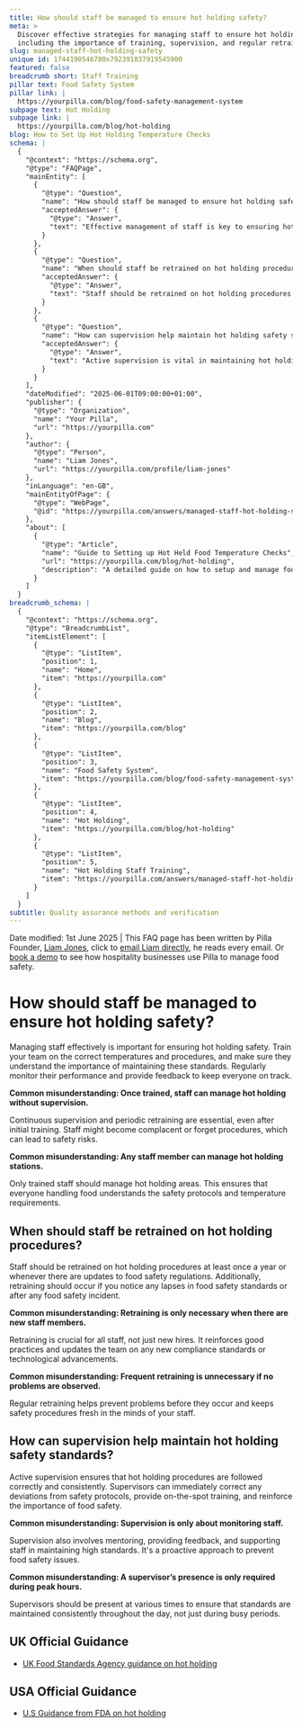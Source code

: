 ```yaml
---
title: How should staff be managed to ensure hot holding safety?
meta: >
  Discover effective strategies for managing staff to ensure hot holding safety,
  including the importance of training, supervision, and regular retraining.
slug: managed-staff-hot-holding-safety
unique id: 1744190546780x792391837919545900
featured: false
breadcrumb short: Staff Training
pillar text: Food Safety System
pillar link: |
  https://yourpilla.com/blog/food-safety-management-system
subpage text: Hot Holding
subpage link: |
  https://yourpilla.com/blog/hot-holding
blog: How to Set Up Hot Holding Temperature Checks
schema: |
  {
    "@context": "https://schema.org",
    "@type": "FAQPage",
    "mainEntity": [
      {
        "@type": "Question",
        "name": "How should staff be managed to ensure hot holding safety?",
        "acceptedAnswer": {
          "@type": "Answer",
          "text": "Effective management of staff is key to ensuring hot holding safety. Here’s how you should manage your team: (1) Train your staff on the correct temperatures and procedures necessary for safe food handling. (2) Emphasise the importance of these standards to your team. (3) Regularly monitor their performance and provide feedback. Only trained staff should manage hot holding areas to maintain safety protocols and understand temperature requirements properly. Continuous supervision and periodic retraining are essential to prevent complacency."
        }
      },
      {
        "@type": "Question",
        "name": "When should staff be retrained on hot holding procedures?",
        "acceptedAnswer": {
          "@type": "Answer",
          "text": "Staff should be retrained on hot holding procedures at least once a year or whenever updates to food safety regulations occur. Additionally, retraining should take place if any lapses in food safety standards are noticed, following any food safety incident, to reinforce good practices, and keep safety procedures current."
        }
      },
      {
        "@type": "Question",
        "name": "How can supervision help maintain hot holding safety standards?",
        "acceptedAnswer": {
          "@type": "Answer",
          "text": "Active supervision is vital in maintaining hot holding safety standards as it ensures procedures are followed correctly and consistently. Supervisors can correct deviations, provide immediate training, and reinforce the importance of food safety. Supervision is not only about monitoring but also mentoring and supporting staff throughout the day, ensuring standards are uniformly upheld, not just during peak hours."
        }
      }
    ],
    "dateModified": "2025-06-01T09:00:00+01:00",
    "publisher": {
      "@type": "Organization",
      "name": "Your Pilla",
      "url": "https://yourpilla.com"
    },
    "author": {
      "@type": "Person",
      "name": "Liam Jones",
      "url": "https://yourpilla.com/profile/liam-jones"
    },
    "inLanguage": "en-GB",
    "mainEntityOfPage": {
      "@type": "WebPage",
      "@id": "https://yourpilla.com/answers/managed-staff-hot-holding-safety"
    },
    "about": [
      {
        "@type": "Article",
        "name": "Guide to Setting up Hot Held Food Temperature Checks",
        "url": "https://yourpilla.com/blog/hot-holding",
        "description": "A detailed guide on how to setup and manage food temperature checks for hot held foods, ensuring compliance and hot holding safety."
      }
    ]
  }
breadcrumb_schema: |
  {
    "@context": "https://schema.org",
    "@type": "BreadcrumbList",
    "itemListElement": [
      {
        "@type": "ListItem",
        "position": 1,
        "name": "Home",
        "item": "https://yourpilla.com"
      },
      {
        "@type": "ListItem",
        "position": 2,
        "name": "Blog",
        "item": "https://yourpilla.com/blog"
      },
      {
        "@type": "ListItem",
        "position": 3,
        "name": "Food Safety System",
        "item": "https://yourpilla.com/blog/food-safety-management-system"
      },
      {
        "@type": "ListItem",
        "position": 4,
        "name": "Hot Holding",
        "item": "https://yourpilla.com/blog/hot-holding"
      },
      {
        "@type": "ListItem",
        "position": 5,
        "name": "Hot Holding Staff Training",
        "item": "https://yourpilla.com/answers/managed-staff-hot-holding-safety"
      }
    ]
  }
subtitle: Quality assurance methods and verification
---
```


Date modified: 1st June 2025 | This FAQ page has been written by Pilla Founder, [Liam Jones](https://yourpilla.com/profile/liam-jones), click to [email Liam directly](https://mailto:liam@yourpilla.com/), he reads every email. Or [book a demo](https://calendly.com/pilla/demo) to see how hospitality businesses use Pilla to manage food safety.

# How should staff be managed to ensure hot holding safety?

Managing staff effectively is important for ensuring hot holding safety. Train your team on the correct temperatures and procedures, and make sure they understand the importance of maintaining these standards. Regularly monitor their performance and provide feedback to keep everyone on track.

**Common misunderstanding: Once trained, staff can manage hot holding without supervision.**

Continuous supervision and periodic retraining are essential, even after initial training. Staff might become complacent or forget procedures, which can lead to safety risks.

**Common misunderstanding: Any staff member can manage hot holding stations.**

Only trained staff should manage hot holding areas. This ensures that everyone handling food understands the safety protocols and temperature requirements.

## When should staff be retrained on hot holding procedures?

Staff should be retrained on hot holding procedures at least once a year or whenever there are updates to food safety regulations. Additionally, retraining should occur if you notice any lapses in food safety standards or after any food safety incident.

**Common misunderstanding: Retraining is only necessary when there are new staff members.**

Retraining is crucial for all staff, not just new hires. It reinforces good practices and updates the team on any new compliance standards or technological advancements.

**Common misunderstanding: Frequent retraining is unnecessary if no problems are observed.**

Regular retraining helps prevent problems before they occur and keeps safety procedures fresh in the minds of your staff.

## How can supervision help maintain hot holding safety standards?

Active supervision ensures that hot holding procedures are followed correctly and consistently. Supervisors can immediately correct any deviations from safety protocols, provide on-the-spot training, and reinforce the importance of food safety.

**Common misunderstanding: Supervision is only about monitoring staff.**

Supervision also involves mentoring, providing feedback, and supporting staff in maintaining high standards. It's a proactive approach to prevent food safety issues.

**Common misunderstanding: A supervisor’s presence is only required during peak hours.**

Supervisors should be present at various times to ensure that standards are maintained consistently throughout the day, not just during busy periods.

## UK Official Guidance

-   [UK Food Standards Agency guidance on hot holding](https://www.food.gov.uk/sites/default/files/media/document/hot-holding.pdf)

## USA Official Guidance

-   [U.S Guidance from FDA on hot holding](https://www.fda.gov/media/84739/download#:~:text=Hot%20foods%20should%20be%20kept,140%20%C2%B0F%20or%20warmer.&text=Use%20a%20food%20thermometer%20to,slow%20cookers%2C%20and%20warming%20trays.)
